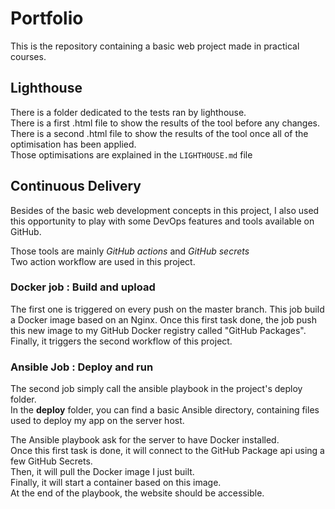 # Portfolio
This is the repository containing a basic web project made in practical courses.

## Lighthouse
There is a folder dedicated to the tests ran by lighthouse.  
There is a first .html file to show the results of the tool before any changes.  
There is a second .html file to show the results of the tool once all of the optimisation has been applied.  
Those optimisations are explained in the `LIGHTHOUSE.md` file

## Continuous Delivery
Besides of the basic web development concepts in this project, I also used this opportunity to play with some DevOps features and tools available on GitHub.

Those tools are mainly *GitHub actions* and *GitHub secrets*  
Two action workflow are used in this project.

### Docker job : Build and upload
The first one is triggered on every push on the master branch.
This job build a Docker image based on an Nginx. Once this first task done, the job push this new image to my GitHub Docker registry called "GitHub Packages".  
Finally, it triggers the second workflow of this project.

### Ansible Job : Deploy and run
The second job simply call the ansible playbook in the project's deploy folder.  
In the **deploy**  folder, you can find a basic Ansible directory, containing files used to deploy my app on the server host.

The Ansible playbook ask for the server to have Docker installed.  
Once this first task is done, it will connect to the GitHub Package api using a few GitHub Secrets.  
Then, it will pull the Docker image I just built.  
Finally, it will start a container based on this image.  
At the end of the playbook, the website should be accessible.